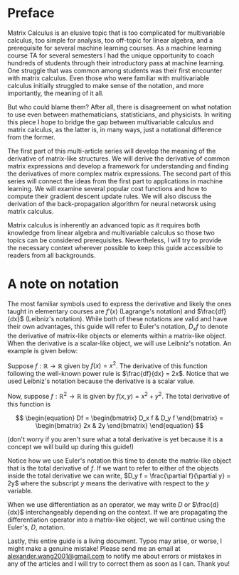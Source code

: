 Preface
=======

Matrix Calculus is an elusive topic that is too complicated for
multivariable calculus, too simple for analysis, too off-topic for
linear algebra, and a prerequisite for several machine learning courses.
As a machine learning course TA for several semesters I had the unique
opportunity to coach hundreds of students through their introductory
pass at machine learning. One struggle that was common among students
was their first encounter with matrix calculus. Even those who were
familiar with multivariable calculus initially struggled to make sense
of the notation, and more importantly, the meaning of it all. 

But who could blame them? After all, there is disagreement on what notation to
use even between mathematicians, statisticians, and physicists. In
writing this piece I hope to bridge the gap between multivariable
calculus and matrix calculus, as the latter is, in many ways, just a
notational difference from the former. 

The first part of this multi-article series will develop the meaning of 
the derivative of matrix-like structures.
We will derive the derivative of common matrix expressions and develop 
a framework for understanding and finding the derivatives of more
complex matrix expressions.
The second part of this series will connect the ideas from the first part to
applications in machine learning. We will examine several popular cost functions
and how to compute their gradient descent update rules. We will also discuss
the derivation of the back-propagation algorithm for neural networsk 
using matrix calculus.

Matrix calculus is inherently an advanced topic as it requires both
knowledge from linear algebra and multivariable calculus so those two
topics can be considered prerequisites. Nevertheless, I
will try to provide the necessary context wherever possible to keep this
guide accessible to readers from all backgrounds.

A note on notation
==================

The most familiar symbols used to express the derivative and likely the
ones taught in elementary courses are $f'(x)$ (Lagrange\'s notation) and
$\frac{df}{dx}$ (Leibniz\'s notation). While both of these notations are
valid and have their own advantages, this guide will refer to Euler\'s
notation, $D_x f$ to denote the derivative of matrix-like objects or
elements within a matrix-like object. When the derivative is a
scalar-like object, we will use Leibniz\'s notation. An example is given
below:

Suppose $f: \mathbb{R} \to \mathbb{R}$ given by $f(x) = x^2$. The
derivative of this function following the well-known power rule is
$\frac{df}{dx} = 2x$. Notice that we used Leibniz\'s notation because
the derivative is a scalar value.

Now, suppose $f: \mathbb{R}^2 \to \mathbb{R}$ is given by
$f(x,y) = x^2 + y^2$. The total derivative of this function is

$$
\begin{equation}
    Df = 
    \begin{bmatrix} 
        D_x f & D_y f
    \end{bmatrix}
    =
    \begin{bmatrix}
        2x & 2y
    \end{bmatrix}
\end{equation}
$$

(don\'t worry if you aren\'t sure what a total derivative is yet because
it is a concept we will build up during this guide!) 

Notice how we use
Euler\'s notation this time to denote the matrix-like object that is the
total derivative of $f$. If we want to refer to either of the objects
inside the total derivative we can write,
$D_y f = \frac{\partial f}{\partial y} = 2y$ where the subscript $y$
means the derivative with respect to the $y$ variable.

When we use differentiation as an operator, we may write $D$ or
$\frac{d}{dx}$ interchangeably depending on the context. If we are
propagating the differentiation operator into a matrix-like object, we
will continue using the Euler\'s, $D$, notation.

Lastly, this entire guide is a living document. Typos may arise, or worse, I might make a genuine mistake! Please send me an email at alexander.wang2001@gmail.com to notify me about errors or mistakes in any of the articles and I will try to correct them as soon as I can. Thank you!
